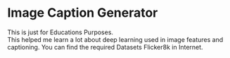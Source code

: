 # Image Caption Generator
This is just for Educations Purposes.  
This helped me learn a lot about deep learning used in image features and captioning.
You can find the required Datasets Flicker8k in Internet.
